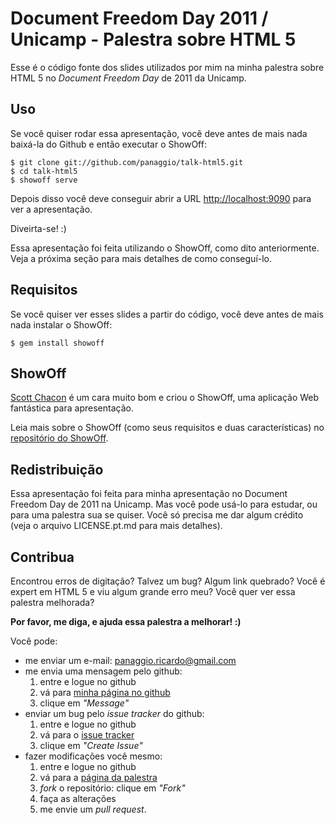 # Document Freedom Day 2011 / Unicamp - Palestra sobre HTML 5

Esse é o código fonte dos slides utilizados por mim na minha palestra sobre
HTML 5 no _Document Freedom Day_ de 2011 da Unicamp.

## Uso #

Se você quiser rodar essa apresentação, você deve antes de mais nada
baixá-la do Github e então executar o ShowOff:

    $ git clone git://github.com/panaggio/talk-html5.git
    $ cd talk-html5
    $ showoff serve

Depois disso você deve conseguir abrir a URL
[http://localhost:9090](http://localhost:9090) para ver a apresentação.

Diveirta-se! :)

Essa apresentação foi feita utilizando o ShowOff, como dito anteriormente.
Veja a próxima seção para mais detalhes de como conseguí-lo.

## Requisitos

Se você quiser ver esses slides a partir do código, você deve antes de mais
nada instalar o ShowOff:

    $ gem install showoff

## ShowOff

[Scott Chacon](https://github.com/schacon/) é um cara muito bom e criou o
ShowOff, uma aplicação Web fantástica para apresentação.

Leia mais sobre o ShowOff (como seus requisitos e duas características) no
[repositório do ShowOff](https://github.com/schacon/showoff).

## Redistribuição

Essa apresentação foi feita para minha apresentação no Document Freedom Day de
2011 na Unicamp. Mas você pode usá-lo para estudar, ou para uma palestra sua
se quiser. Você só precisa me dar algum crédito (veja o arquivo LICENSE.pt.md
para mais detalhes).

## Contribua

Encontrou erros de digitação? Talvez um bug? Algum link quebrado? Você é
expert em HTML 5 e viu algum grande erro meu? Você quer ver essa palestra
melhorada?

**Por favor, me diga, e ajuda essa palestra a melhorar! :)**

Você pode:

* me enviar um e-mail: panaggio.ricardo@gmail.com
* me envia uma mensagem pelo github:
    1. entre e logue no github
    2. vá para [minha página no github](http://github.com/panaggio)
    3. clique em _"Message"_
* enviar um bug pelo _issue tracker_ do github:
    1. entre e logue no github
    2. vá para o [issue tracker](http://github.com/panaggio/talk-html5/issues)
    3. clique em _"Create Issue"_
* fazer modificações você mesmo:
    1. entre e logue no github
    2. vá para a [página da palestra](http://github.com/panaggio/talk-html5)
    3. _fork_ o repositório: clique em _"Fork"_
    4. faça as alterações
    5. me envie um _pull request_.
